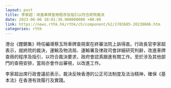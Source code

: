 ```yaml
---
layout: post
title: 李家超：改進車牌查冊程序及指引以符合終院裁決
date: 2023-06-06 10:01:30.000000000 +08:00
link: https://news.rthk.hk/rthk/ch/component/k2/1703685-20230606.htm
categories: rthk
---
```


港台《鏗鏘集》時任編導蔡玉玲車牌查冊案在終審法院上訴得直。行政長官李家超表示，就終院的裁決，運輸及物流局、運輸署及律政司會詳細研究判辭，改進車牌查冊的程序及指引，以符合裁決要求，政府會認真跟進有關工作。至於涉及其他部門的查冊安排，當局亦會作出審視，以改進工作。

李家超出席行政會議前表示，裁決反映香港的公正司法制度及法治精神，確保《基本法》在香港有效履行及實踐。
